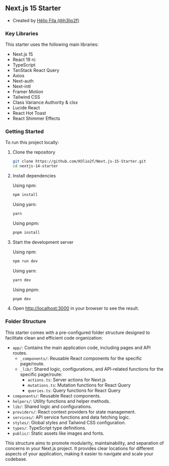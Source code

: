 ## Next.js 15 Starter

- Created by [Hélio Fila (@h3lio2f)](https://github.com/h3lio2f)

### Key Libraries

This starter uses the following main libraries:

- Next.js 15
- React 19 rc
- TypeScript
- TanStack React Query
- Axios
- Next-auth
- Next-intl
- Framer Motion
- Tailwind CSS
- Class Variance Authority & clsx
- Lucide React
- React Hot Toast
- React Shimmer Effects

### Getting Started

To run this project locally:

1. Clone the repository
   ```bash
   git clone https://github.com/H3lio2f/Next.js-15-Starter.git
   cd nextjs-14-starter
   ```

2. Install dependencies
   
   Using npm:
   ```bash
   npm install
   ```
   
   Using yarn:
   ```bash
   yarn
   ```
   
   Using pnpm:
   ```bash
   pnpm install
   ```

3. Start the development server
   
   Using npm:
   ```bash
   npm run dev
   ```
   
   Using yarn:
   ```bash
   yarn dev
   ```
   
   Using pnpm:
   ```bash
   pnpm dev
   ```

4. Open [http://localhost:3000](http://localhost:3000) in your browser to see the result.

### Folder Structure

This starter comes with a pre-configured folder structure designed to facilitate clean and efficient code organization:

- `app/`: Contains the main application code, including pages and API routes.
  - `_components/`: Reusable React components for the specific page/route.
  - `_lib/`: Shared logic, configurations, and API-related functions for the specific page/route:
    - `actions.ts`: Server actions for Next.js
    - `mutations.ts`: Mutation functions for React Query
    - `queries.ts`: Query functions for React Query
- `components/`: Reusable React components.
- `helpers/`: Utility functions and helper methods.
- `lib/`: Shared logic and configurations.
- `providers/`: React context providers for state management.
- `services/`: API service functions and data fetching logic.
- `styles/`: Global styles and Tailwind CSS configuration.
- `types/`: TypeScript type definitions.
- `public/`: Static assets like images and fonts.

This structure aims to promote modularity, maintainability, and separation of concerns in your Next.js project. It provides clear locations for different aspects of your application, making it easier to navigate and scale your codebase.